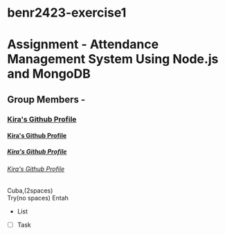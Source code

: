 # benr2423-exercise1

# Assignment - Attendance Management System Using Node.js and MongoDB

## Group Members - 
### [Kira's Github Profile](https://github.com/muhdnoor00)
#### [Kira's Github Profile](https://github.com/muhdnoor00)
##### [Kira's Github Profile](https://github.com/muhdnoor00)
###### [Kira's Github Profile](https://github.com/muhdnoor00)


Cuba,(2spaces)  
Try(no spaces)
Entah

- List  
- [ ] Task    